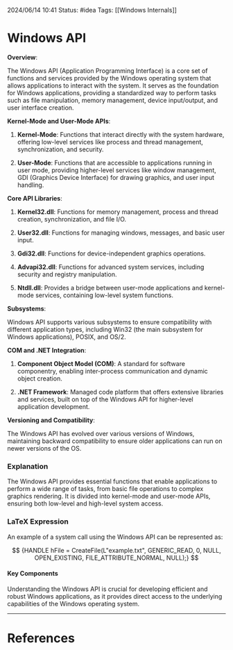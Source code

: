 2024/06/14 10:41
Status: #idea
Tags: [[Windows Internals]]

# Windows API

**Overview**:

The Windows API (Application Programming Interface) is a core set of functions and services provided by the Windows operating system that allows applications to interact with the system. It serves as the foundation for Windows applications, providing a standardized way to perform tasks such as file manipulation, memory management, device input/output, and user interface creation.

**Kernel-Mode and User-Mode APIs**:

1. **Kernel-Mode**: Functions that interact directly with the system hardware, offering low-level services like process and thread management, synchronization, and security.
    
2. **User-Mode**: Functions that are accessible to applications running in user mode, providing higher-level services like window management, GDI (Graphics Device Interface) for drawing graphics, and user input handling.

**Core API Libraries**:

1. **Kernel32.dll**: Functions for memory management, process and thread creation, synchronization, and file I/O.
    
2. **User32.dll**: Functions for managing windows, messages, and basic user input.
    
3. **Gdi32.dll**: Functions for device-independent graphics operations.
    
4. **Advapi32.dll**: Functions for advanced system services, including security and registry manipulation.
    
5. **Ntdll.dll**: Provides a bridge between user-mode applications and kernel-mode services, containing low-level system functions.

**Subsystems**:

Windows API supports various subsystems to ensure compatibility with different application types, including Win32 (the main subsystem for Windows applications), POSIX, and OS/2.

**COM and .NET Integration**:

1. **Component Object Model (COM)**: A standard for software componentry, enabling inter-process communication and dynamic object creation.
    
2. **.NET Framework**: Managed code platform that offers extensive libraries and services, built on top of the Windows API for higher-level application development.

**Versioning and Compatibility**:

The Windows API has evolved over various versions of Windows, maintaining backward compatibility to ensure older applications can run on newer versions of the OS.

### Explanation

The Windows API provides essential functions that enable applications to perform a wide range of tasks, from basic file operations to complex graphics rendering. It is divided into kernel-mode and user-mode APIs, ensuring both low-level and high-level system access.

### LaTeX Expression

An example of a system call using the Windows API can be represented as:

$$
{HANDLE hFile = CreateFile(L"example.txt", GENERIC_READ, 0, NULL, OPEN_EXISTING, FILE_ATTRIBUTE_NORMAL, NULL);}
$$

#### Key Components

Understanding the Windows API is crucial for developing efficient and robust Windows applications, as it provides direct access to the underlying capabilities of the Windows operating system.


---
# References
